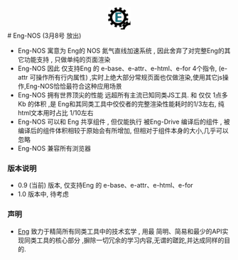 <div align=center><img width="50" height="50" src="https://github.com/343830384/Eng/blob/master/img/80.png"/></div>
# Eng-NOS (3月8号 放出)

   * Eng-NOS 寓意为 Eng的 NOS 氮气直线加速系统 , 因此舍弃了对完整Eng的其它功能支持 , 只做单纯的页面渲染
   * Eng-NOS 因此 仅支持Eng 的 e-base、e-attr、e-html、e-for 4个指令, (e-attr 可操作所有行内属性) ,实时上绝大部分常规页面也仅做渲染,使用其它js操作,Eng-NOS恰恰最符合这种应用场景
   * Eng-NOS 拥有世界顶尖的性能 远超所有主流已知同类JS工具. 和 仅仅 1点多 Kb 的体积 ,是 Eng和其同类工具中佼佼者的完整渲染性能耗时的1/3左右, 纯html文本用时占比 1/10左右
   * Eng-NOS 可以和 Eng 共享组件 , 但仅能执行 被Eng-Drive 编译后的组件 , 被编译后的组件体积相较于原始会有所增加, 但相对于组件本身的大小,几乎可以忽略
   * Eng-NOS 兼容所有浏览器
 ### 版本说明

   * 0.9 (当前) 版本, 仅支持Eng 的 e-base、e-attr、e-html、e-for 
   * 1.0 版本中, 待考虑

### 声明

   * [Eng](https://github.com/343830384/Eng) 致力于精简所有同类工具中的技术玄学 , 用最 简明、简易和最少的API实现同类工具的核心部分 ,摒除一切冗余的学习内容,无谓的蹉跎,并达成同样的目的.
    
       